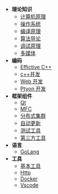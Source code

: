 <!-- <hr style="margin: 5px 0;"> -->

- **理论知识**
  - [计算机原理](https://spite-triangle.github.io/computer_theory/#/)
  - [操作系统](operateSystem/README.md)
  - [编译原理](compiler/README.md)
  - [算法导论](Algorithms/README.md)
  - [调试原理](windbg/README.md)
  - [多媒体](Media/README.md)
- **编码**
  - [Effictive C++](effective/README.md)
  - [c++并发](CppConcurrency/README.md)
  - [Web 开发](webDevelop/README.md)
  - [Ptyon 开发](python/README.md)
- **框架组件**
  - [Qt](./qt/README.md)
  - [MFC](./mfc/README.md)
  - [分布式集群](./distributeCluster/README.md)
  - [自动更新](./autoupdate/README.md)
  - [测试工具](./testTools/README.md)
  - [第三方工具](ThirdLib/README.md) 
- **语言**
  - [GoLang](go/README.md)
- **工具** 
  - [基本工具](./tools/README.md) 
  - [Http](./http/README.md)
  - [Docker](docker/README.md)
  - [Vscode](./vscode/README.md)

